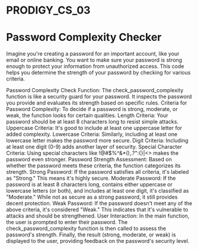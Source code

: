 # PRODIGY_CS_03
# Password Complexity Checker
Imagine you're creating a password for an important account, like your email or online banking. You want to make sure your password is strong enough to protect your information from unauthorized access. This code helps you determine the strength of your password by checking for various criteria.

Password Complexity Check Function:
The check_password_complexity function is like a security guard for your password. It inspects the password you provide and evaluates its strength based on specific rules.
Criteria for Password Complexity:
To decide if a password is strong, moderate, or weak, the function looks for certain qualities.
Length Criteria: Your password should be at least 8 characters long to resist simple attacks.
Uppercase Criteria: It's good to include at least one uppercase letter for added complexity.
Lowercase Criteria: Similarly, including at least one lowercase letter makes the password more secure.
Digit Criteria: Including at least one digit (0-9) adds another layer of security.
Special Character Criteria: Using special characters like !@#$%^&*(),.?":{}|<> makes the password even stronger.
Password Strength Assessment: Based on whether the password meets these criteria, the function categorizes its strength.
Strong Password: If the password satisfies all criteria, it's labeled as "Strong." This means it's highly secure.
Moderate Password: If the password is at least 8 characters long, contains either uppercase or lowercase letters (or both), and includes at least one digit, it's classified as "Moderate." While not as secure as a strong password, it still provides decent protection.
Weak Password: If the password doesn't meet any of the above criteria, it's considered "Weak." This indicates that it's vulnerable to attacks and should be strengthened.
User Interaction: In the main function, the user is prompted to enter their password. The check_password_complexity function is then called to assess the password's strength. Finally, the result (strong, moderate, or weak) is displayed to the user, providing feedback on the password's security level.
